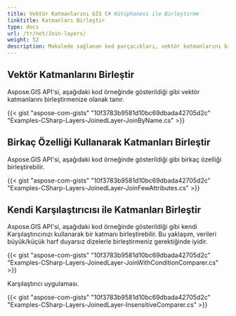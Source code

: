 ```yaml
---
title: Vektör Katmanlarını GIS C# Kütüphanesi ile Birleştirme
linktitle: Katmanları Birleştir
type: docs
url: /tr/net/Join-layers/
weight: 52
description: Makalede sağlanan kod parçacıkları, vektör katmanlarını birleştirmek için C# API'sini kullanır.
---
```


## **Vektör Katmanlarını Birleştir**
Aspose.GIS API'si, aşağıdaki kod örneğinde gösterildiği gibi vektör katmanlarını birleştirmenize olanak tanır.

{{< gist "aspose-com-gists" "10f3783b9581d10bc69dbada42705d2c" "Examples-CSharp-Layers-JoinedLayer-JoinByName.cs" >}}


## **Birkaç Özelliği Kullanarak Katmanları Birleştir**
Aspose.GIS API'si, aşağıdaki kod örneğinde gösterildiği gibi birkaç özelliği birleştirebilir.

{{< gist "aspose-com-gists" "10f3783b9581d10bc69dbada42705d2c" "Examples-CSharp-Layers-JoinedLayer-JoinFewAttributes.cs" >}}

## **Kendi Karşılaştırıcısı ile Katmanları Birleştir**
Aspose.GIS API'si, aşağıdaki kod örneğinde gösterildiği gibi kendi Karşılaştırıcınızı kullanarak bir katmanı birleştirebilir. Bu yaklaşım, verileri büyük/küçük harf duyarsız dizelerle birleştirmeniz gerektiğinde iyidir.

{{< gist "aspose-com-gists" "10f3783b9581d10bc69dbada42705d2c" "Examples-CSharp-Layers-JoinedLayer-JoinWithConditionComparer.cs" >}}

Karşılaştırıcı uygulaması.

{{< gist "aspose-com-gists" "10f3783b9581d10bc69dbada42705d2c" "Examples-CSharp-Layers-JoinedLayer-InsensitiveComparer.cs" >}}
